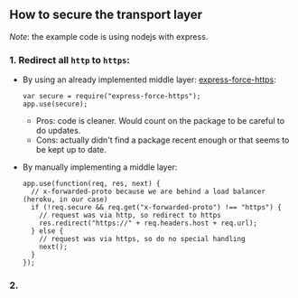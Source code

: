 ## How to secure the transport layer
*Note*: the example code is using nodejs with express.

### 1. Redirect all `http` to `https`:

 * By using an already implemented middle layer: [express-force-https](https://www.npmjs.com/package/express-force-https):
   ```
   var secure = require("express-force-https");
   app.use(secure);
   ```

   * Pros: code is cleaner. Would count on the package to be careful to do updates.
   * Cons: actually didn't find a package recent enough or that seems to be kept up to date.

 * By manually implementing a middle layer:
   ```
   app.use(function(req, res, next) {
     // x-forwarded-proto because we are behind a load balancer (heroku, in our case)
     if (!req.secure && req.get("x-forwarded-proto") !== "https") {
       // request was via http, so redirect to https
       res.redirect("https://" + req.headers.host + req.url);
     } else {
       // request was via https, so do no special handling
       next();
     }
   });
   ```

### 2. 
